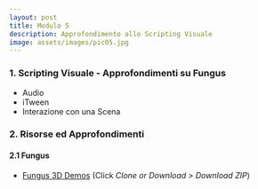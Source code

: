 ```yaml
---
layout: post
title: Modulo 5
description: Approfondimento allo Scripting Visuale
image: assets/images/pic05.jpg
---
```


<h3>1. Scripting Visuale - Approfondimenti su Fungus</h3>

<ul>
    <li>Audio</li>
    <li>iTween</li>
    <li>Interazione con una Scena</li>
</ul>

<h3>2. Risorse ed Approfondimenti</h3>

<h4>2.1 Fungus</h4>
<ul>
  <li><a href="https://github.com/marcosecchi/fungus-3d-demos" target="_blank">Fungus 3D Demos</a> (Click <em>Clone or Download > Download ZIP</em>)</li>
</ul>
